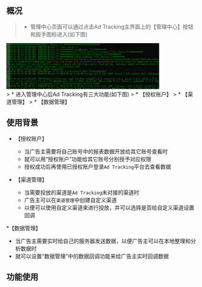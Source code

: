 ## 概况

> * 管理中心页面可以通过点击Ad Tracking主界面上的【管理中心】按钮和扳手图标进入(如下图)
<div style="margin:10px,padding:10px">
   <img src="https://github.com/BruceJu/LPython_Spider/blob/master/LPythonSpider/LPythonSpider/image/celery_send_start.png" width="80%" />
</div>
> * 进入管理中心后Ad Tracking有三大功能(如下图)
>     * 【授权账户】
 >    * 【渠道管理】
 >    * 【数据管理】

## 使用背景

* 【授权账户】
   * 当广告主需要将自己账号中的报表数据开放给其它账号查看时
   * 就可以用“授权账户”功能给其它账号分别授予对应权限
   * 授权成功后再使用已授权账户登录`Ad Tracking`平台去查看数据

* 【渠道管理】
   * 当需要投放的渠道是`Ad Tracking`未对接的渠道时
   * 广告主可以在`渠道管理`中创建自定义渠道
   * 以便可以使用自定义渠道来进行投放，并可以选择是否给自定义渠道设置回调
   
*【数据管理】
   * 当广告主需要实时给自己的服务器发送数据，以便广告主可以在本地整理和分析数据时
   * 就可以设置“数据管理”中的数据回调功能来给广告主实时回调数据
   

## 功能使用
